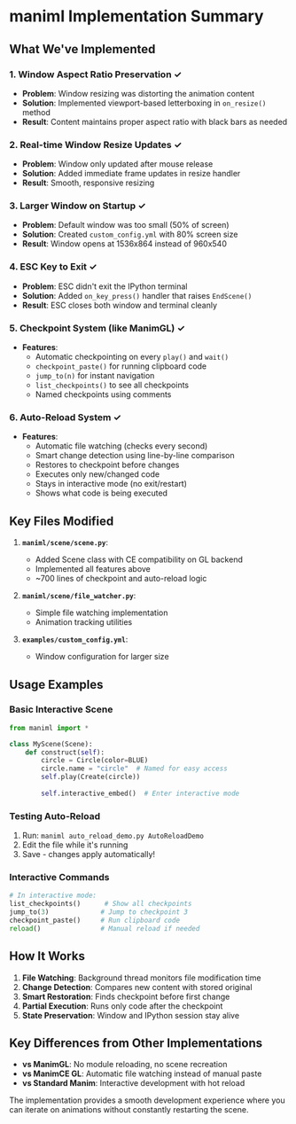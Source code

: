 # maniml Implementation Summary

## What We've Implemented

### 1. Window Aspect Ratio Preservation ✓
- **Problem**: Window resizing was distorting the animation content
- **Solution**: Implemented viewport-based letterboxing in `on_resize()` method
- **Result**: Content maintains proper aspect ratio with black bars as needed

### 2. Real-time Window Resize Updates ✓
- **Problem**: Window only updated after mouse release
- **Solution**: Added immediate frame updates in resize handler
- **Result**: Smooth, responsive resizing

### 3. Larger Window on Startup ✓
- **Problem**: Default window was too small (50% of screen)
- **Solution**: Created `custom_config.yml` with 80% screen size
- **Result**: Window opens at 1536x864 instead of 960x540

### 4. ESC Key to Exit ✓
- **Problem**: ESC didn't exit the IPython terminal
- **Solution**: Added `on_key_press()` handler that raises `EndScene()`
- **Result**: ESC closes both window and terminal cleanly

### 5. Checkpoint System (like ManimGL) ✓
- **Features**:
  - Automatic checkpointing on every `play()` and `wait()`
  - `checkpoint_paste()` for running clipboard code
  - `jump_to(n)` for instant navigation
  - `list_checkpoints()` to see all checkpoints
  - Named checkpoints using comments

### 6. Auto-Reload System ✓
- **Features**:
  - Automatic file watching (checks every second)
  - Smart change detection using line-by-line comparison
  - Restores to checkpoint before changes
  - Executes only new/changed code
  - Stays in interactive mode (no exit/restart)
  - Shows what code is being executed

## Key Files Modified

1. **`maniml/scene/scene.py`**:
   - Added Scene class with CE compatibility on GL backend
   - Implemented all features above
   - ~700 lines of checkpoint and auto-reload logic

2. **`maniml/scene/file_watcher.py`**:
   - Simple file watching implementation
   - Animation tracking utilities

3. **`examples/custom_config.yml`**:
   - Window configuration for larger size

## Usage Examples

### Basic Interactive Scene
```python
from maniml import *

class MyScene(Scene):
    def construct(self):
        circle = Circle(color=BLUE)
        circle.name = "circle"  # Named for easy access
        self.play(Create(circle))
        
        self.interactive_embed()  # Enter interactive mode
```

### Testing Auto-Reload
1. Run: `maniml auto_reload_demo.py AutoReloadDemo`
2. Edit the file while it's running
3. Save - changes apply automatically!

### Interactive Commands
```python
# In interactive mode:
list_checkpoints()      # Show all checkpoints
jump_to(3)             # Jump to checkpoint 3
checkpoint_paste()     # Run clipboard code
reload()               # Manual reload if needed
```

## How It Works

1. **File Watching**: Background thread monitors file modification time
2. **Change Detection**: Compares new content with stored original
3. **Smart Restoration**: Finds checkpoint before first change
4. **Partial Execution**: Runs only code after the checkpoint
5. **State Preservation**: Window and IPython session stay alive

## Key Differences from Other Implementations

- **vs ManimGL**: No module reloading, no scene recreation
- **vs ManimCE GL**: Automatic file watching instead of manual paste
- **vs Standard Manim**: Interactive development with hot reload

The implementation provides a smooth development experience where you can iterate on animations without constantly restarting the scene.